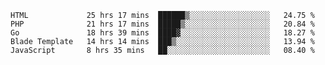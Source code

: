 
<!--START_SECTION:waka-->

```text
HTML             25 hrs 17 mins  ██████▒░░░░░░░░░░░░░░░░░░   24.75 %
PHP              21 hrs 17 mins  █████▒░░░░░░░░░░░░░░░░░░░   20.84 %
Go               18 hrs 39 mins  ████▓░░░░░░░░░░░░░░░░░░░░   18.27 %
Blade Template   14 hrs 14 mins  ███▒░░░░░░░░░░░░░░░░░░░░░   13.94 %
JavaScript       8 hrs 35 mins   ██░░░░░░░░░░░░░░░░░░░░░░░   08.40 %
```

<!--END_SECTION:waka-->
